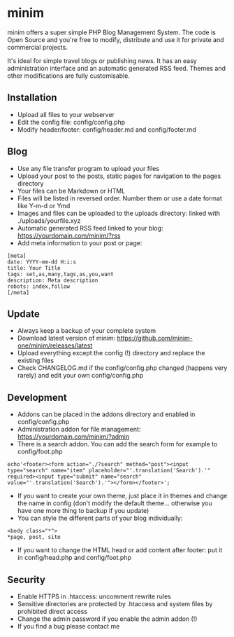 # minim

minim offers a super simple PHP Blog Management System. The code is Open Source and you're free to modify, distribute and use it for private and commercial projects.

It's ideal for simple travel blogs or publishing news. It has an easy administration interface and an automatic generated RSS feed. Themes and other modifications are fully customisable.

## Installation

* Upload all files to your webserver
* Edit the config file: config/config.php
* Modify header/footer: config/header.md and config/footer.md


## Blog

* Use any file transfer program to upload your files
* Upload your post to the posts, static pages for navigation to the pages directory
* Your files can be Markdown or HTML
* Files will be listed in reversed order. Number them or use a date format like Y-m-d or Ymd
* Images and files can be uploaded to the uploads directory: linked with ./uploads/yourfile.xyz
* Automatic generated RSS feed linked to your blog: https://yourdomain.com/minim/?rss
* Add meta information to your post or page:
```
[meta]  
date: YYYY-mm-dd H:i:s  
title: Your Title  
tags: set,as,many,tags,as,you,want  
description: Meta description  
robots: index,follow  
[/meta]
```

## Update

* Always keep a backup of your complete system
* Download latest version of minim: https://github.com/minim-one/minim/releases/latest
* Upload everything except the config (!) directory and replace the existing files
* Check CHANGELOG.md if the config/config.php changed (happens very rarely) and edit your own config/config.php


## Development

* Addons can be placed in the addons directory and enabled in config/config.php
* Administration addon for file management: https://yourdomain.com/minim/?admin
* There is a search addon. You can add the search form for example to config/foot.php
```
echo'<footer><form action="./?search" method="post"><input type="search" name="item" placeholder="'.translation('Search').'" required><input type="submit" name="search" value="'.translation('Search').'"></form></footer>';
```
* If you want to create your own theme, just place it in themes and change the name in config (don't modify the default theme… otherwise you have one more thing to backup if you update)
* You can style the different parts of your blog individually:
```
<body class="*">  
*page, post, site
```
* If you want to change the HTML head or add content after footer: put it in config/head.php and config/foot.php


## Security

* Enable HTTPS in .htaccess: uncomment rewrite rules
* Sensitive directories are protected by .htaccess and system files by prohibited direct access
* Change the admin password if you enable the admin addon (!)
* If you find a bug please contact me

